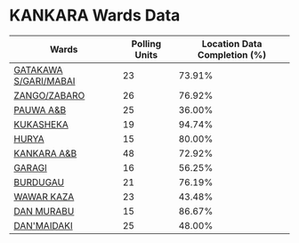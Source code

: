 
# KANKARA Wards Data

| Wards | Polling Units | Location Data Completion (%) |
| ---- | ----- | ------- |
| [GATAKAWA S/GARI/MABAI](./wards/5021-gatakawa-s/gari/mabai) | 23 | 73.91% |
| [ZANGO/ZABARO](./wards/5022-zango/zabaro) | 26 | 76.92% |
| [PAUWA A&B](./wards/5023-pauwa-a&b) | 25 | 36.00% |
| [KUKASHEKA](./wards/5024-kukasheka) | 19 | 94.74% |
| [HURYA](./wards/5025-hurya) | 15 | 80.00% |
| [KANKARA A&B](./wards/5026-kankara-a&b) | 48 | 72.92% |
| [GARAGI](./wards/5027-garagi) | 16 | 56.25% |
| [BURDUGAU](./wards/5028-burdugau) | 21 | 76.19% |
| [WAWAR KAZA](./wards/5029-wawar-kaza) | 23 | 43.48% |
| [DAN MURABU](./wards/5030-dan-murabu) | 15 | 86.67% |
| [DAN'MAIDAKI](./wards/5031-dan'maidaki) | 25 | 48.00% |




